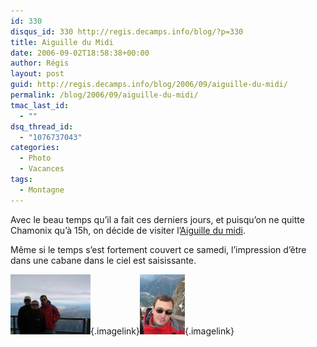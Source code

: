 ```yaml
---
id: 330
disqus_id: 330 http://regis.decamps.info/blog/?p=330
title: Aiguille du Midi
date: 2006-09-02T18:58:38+00:00
author: Régis
layout: post
guid: http://regis.decamps.info/blog/2006/09/aiguille-du-midi/
permalink: /blog/2006/09/aiguille-du-midi/
tmac_last_id:
  - ""
dsq_thread_id:
  - "1076737043"
categories:
  - Photo
  - Vacances
tags:
  - Montagne
---
```

Avec le beau temps qu’il a fait ces derniers jours, et puisqu’on ne quitte Chamonix qu’à 15h, on décide de visiter l’[Aiguille du midi](http://www.compagniedumontblanc.fr/fr/aiguille/aiguille_site.htm).

Même si le temps s’est fortement couvert ce samedi, l’impression d’être dans une cabane dans le ciel est saisissante.
  
[<img id="image329" src="/blog/wp-content/uploads/2006/09/IMG_3435.thumbnail.JPG" alt="Vue de l'Aiguille du midi" />](/blog/wp-content/uploads/2006/09/IMG_3435.JPG "Vue de l'Aiguille du midi"){.imagelink}[<img id="image332" src="/blog/wp-content/uploads/2006/09/IMG_3438.thumbnail.JPG" alt="IMG_3438.JPG" />](/blog/wp-content/uploads/2006/09/IMG_3438.JPG "IMG_3438.JPG"){.imagelink}
